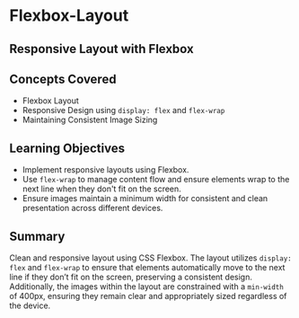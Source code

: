 # Flexbox-Layout

## Responsive Layout with Flexbox

## Concepts Covered

- Flexbox Layout
- Responsive Design using `display: flex` and `flex-wrap`
- Maintaining Consistent Image Sizing

## Learning Objectives

- Implement responsive layouts using Flexbox.
- Use `flex-wrap` to manage content flow and ensure elements wrap to the next line when they don't fit on the screen.
- Ensure images maintain a minimum width for consistent and clean presentation across different devices.

## Summary

Clean and responsive layout using CSS Flexbox. The layout utilizes `display: flex` and `flex-wrap` to ensure that elements automatically move to the next line if they don’t fit on the screen, preserving a consistent design. Additionally, the images within the layout are constrained with a `min-width` of 400px, ensuring they remain clear and appropriately sized regardless of the device.

